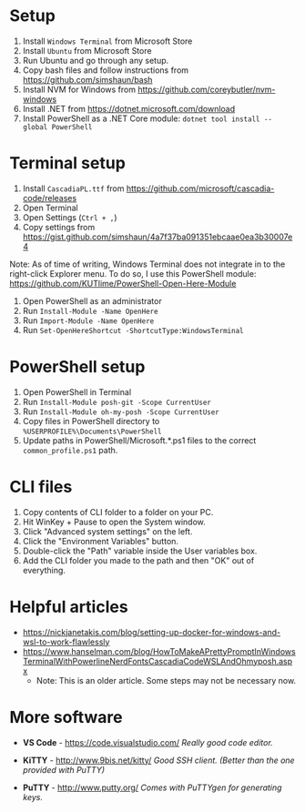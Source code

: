 # Setup

1. Install `Windows Terminal` from Microsoft Store
2. Install `Ubuntu` from Microsoft Store
  1. Run Ubuntu and go through any setup.
  2. Copy bash files and follow instructions from https://github.com/simshaun/bash
3. Install NVM for Windows from https://github.com/coreybutler/nvm-windows
4. Install .NET from https://dotnet.microsoft.com/download
5. Install PowerShell as a .NET Core module: `dotnet tool install --global PowerShell`


# Terminal setup

1. Install `CascadiaPL.ttf` from https://github.com/microsoft/cascadia-code/releases
2. Open Terminal
3. Open Settings (`Ctrl + ,`)
4. Copy settings from https://gist.github.com/simshaun/4a7f37ba091351ebcaae0ea3b30007e4


Note: As of time of writing, Windows Terminal does not integrate in to the right-click Explorer menu.
To do so, I use this PowerShell module: https://github.com/KUTlime/PowerShell-Open-Here-Module

1. Open PowerShell as an administrator
2. Run `Install-Module -Name OpenHere`
3. Run `Import-Module -Name OpenHere`
4. Run `Set-OpenHereShortcut -ShortcutType:WindowsTerminal`


# PowerShell setup

1. Open PowerShell in Terminal
2. Run `Install-Module posh-git -Scope CurrentUser`
3. Run `Install-Module oh-my-posh -Scope CurrentUser`
4. Copy files in PowerShell directory to `%USERPROFILE%\Documents\PowerShell`
5. Update paths in PowerShell/Microsoft.*.ps1 files to the correct `common_profile.ps1` path.


# CLI files

1. Copy contents of CLI folder to a folder on your PC.
2. Hit WinKey + Pause to open the System window.
3. Click "Advanced system settings" on the left.
4. Click the "Environment Variables" button.
5. Double-click the "Path" variable inside the User variables box.
6. Add the CLI folder you made to the path and then "OK" out of everything.


# Helpful articles

- https://nickjanetakis.com/blog/setting-up-docker-for-windows-and-wsl-to-work-flawlessly
- https://www.hanselman.com/blog/HowToMakeAPrettyPromptInWindowsTerminalWithPowerlineNerdFontsCascadiaCodeWSLAndOhmyposh.aspx
  - Note: This is an older article. Some steps may not be necessary now.


# More software

- **VS Code** - https://code.visualstudio.com/
  *Really good code editor.*

- **KiTTY** - http://www.9bis.net/kitty/
  *Good SSH client. (Better than the one provided with PuTTY)*
  
- **PuTTY** - http://www.putty.org/
  *Comes with PuTTYgen for generating keys.*
